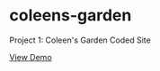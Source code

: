 # coleens-garden
Project 1: Coleen's Garden Coded Site

[View Demo](https://eiwanaga.github.io/coleens-garden)
